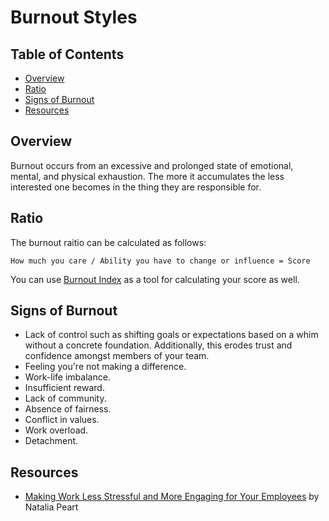 # Burnout Styles

<!-- Tocer[start]: Auto-generated, don't remove. -->

## Table of Contents

  - [Overview](#overview)
  - [Ratio](#ratio)
  - [Signs of Burnout](#signs-of-burnout)
  - [Resources](#resources)

<!-- Tocer[finish]: Auto-generated, don't remove. -->

## Overview

Burnout occurs from an excessive and prolonged state of emotional, mental, and physical exhaustion.
The more it accumulates the less interested one becomes in the thing they are responsible for.

## Ratio

The burnout raitio can be calculated as follows:

    How much you care / Ability you have to change or influence = Score

You can use [Burnout Index](https://burnoutindex.org) as a tool for calculating your score as well.

## Signs of Burnout

- Lack of control such as shifting goals or expectations based on a whim without a concrete
  foundation. Additionally, this erodes trust and confidence amongst members of your team.
- Feeling you're not making a difference.
- Work-life imbalance.
- Insufficient reward.
- Lack of community.
- Absence of fairness.
- Conflict in values.
- Work overload.
- Detachment.

## Resources

- [Making Work Less Stressful and More Engaging for Your Employees](https://hbr.org/2019/11/making-work-less-stressful-and-more-engaging-for-your-employees) by Natalia Peart
